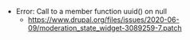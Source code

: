 * Error: Call to a member function uuid() on null
  * https://www.drupal.org/files/issues/2020-06-09/moderation_state_widget-3089259-7.patch

